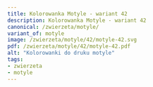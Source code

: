 ```yaml
---
title: Kolorowanka Motyle - wariant 42
description: Kolorowanka Motyle - wariant 42
canonical: /zwierzeta/motyle/
variant_of: motyle
image: /zwierzeta/motyle/42/motyle-42.svg
pdf: /zwierzeta/motyle/42/motyle-42.pdf
alt: "Kolorowanki do druku motyle"
tags:
- zwierzeta
- motyle
---
```

